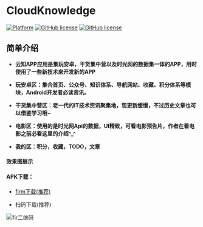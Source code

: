 # CloudKnowledge
[![Platform][1]][2] [![GitHub license][3]][4]  [![GitHub license][5]][6]

[1]:https://img.shields.io/badge/platform-Android-blue.svg
[2]:https://github.com/uiuang/CloudKnowledge
[3]:https://img.shields.io/github/release/uiuang/CloudKnowledge.svg
[4]:https://github.com/uiuang/CloudKnowledge/releases/latest
[5]:https://img.shields.io/badge/license-Apache%202-blue.svg
[6]:https://github.com/uiuang/CloudKnowledge/blob/master/LICENSE


## 简单介绍

- **云知APP应用是集玩安卓，干货集中营以及时光网的数据集一体的APP，用时使用了一些新技术来开发新的APP**

- **玩安卓区：集合首页、公众号、知识体系、导航网站、收藏、积分体系等模块，Android开发者必读资讯。**

- **干货集中营区：老一代的IT技术资讯聚集地，现更新缓慢，不过历史文章也可以借鉴学习哦~**

- **电影区：使用的是时光网Api的数据，UI精致，可看电影预告片，作者在看电影之前必看这里的介绍^_^**

- **我的区：积分，收藏，TODO，文章**

#### 效果图展示

#### APK下载：

- [firm下载(推荐)](http://fir.zsc7454.cn/khs7)

- 扫码下载(推荐)

![fir二维码](http://www.zsc7454.cn/assets/images/download/20201025215627.png)


